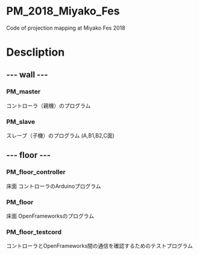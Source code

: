 # PM_2018_Miyako_Fes
 Code of projection mapping at Miyako Fes 2018

# Descliption

## --- wall ---

### PM_master
 コントローラ（親機）のプログラム

### PM_slave
 スレーブ（子機）のプログラム (A,B1,B2,C面)

## --- floor ---

### PM_floor_controller
 床面 コントローラのArduinoプログラム

### PM_floor
 床面 OpenFrameworksのプログラム

### PM_floor_testcord
 コントローラとOpenFrameworks間の通信を確認するためのテストプログラム
